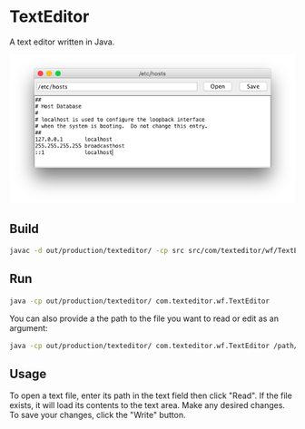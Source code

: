 # TextEditor

A text editor written in Java.

![Screenshot of the text editor](texteditor-screenshot.png)

## Build

```sh
javac -d out/production/texteditor/ -cp src src/com/texteditor/wf/TextEditor.java

```

## Run

```sh
java -cp out/production/texteditor/ com.texteditor.wf.TextEditor
```

You can also provide a the path to the file you want to read or edit as an argument:

```sh
java -cp out/production/texteditor/ com.texteditor.wf.TextEditor /path/to/text/file
```

## Usage
To open a text file, enter its path in the text field then click "Read". If the file exists, it will load its contents to the text area. Make any desired changes. To save your changes, click the "Write" button.